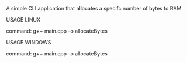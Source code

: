 A simple CLI application that allocates a specifc number of bytes to RAM

USAGE LINUX

command: g++ main.cpp -o allocateBytes



USAGE WINDOWS

command: g++ main.cpp -o allocateBytes
